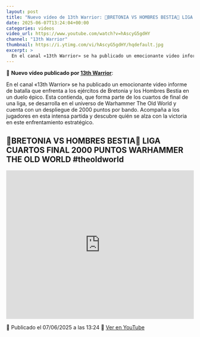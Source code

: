 ```yaml
---
layout: post
title: "Nuevo vídeo de 13th Warrior: 🎲BRETONIA VS HOMBRES BESTIA🎲 LIGA CUARTOS FINAL 2000 PUNTOS WARHAMMER THE OLD WORLD #theoldworld"
date: 2025-06-07T13:24:04+00:00
categories: videos
video_url: https://www.youtube.com/watch?v=hAscyG5gdHY
channel: "13th Warrior"
thumbnail: https://i.ytimg.com/vi/hAscyG5gdHY/hqdefault.jpg
excerpt: >
  En el canal «13th Warrior» se ha publicado un emocionante video informe de batalla que enfrenta a los ejércitos de Bretonia y los Hombres Bestia en un duelo épico. Esta contienda, que forma parte de los cuartos de final de una liga, se desarrolla en el universo de Warhammer The Old World y cuenta con un despliegue de 2000 puntos por bando. Acompaña a los jugadores en esta intensa partida y descubre quién se alza con la victoria en este enfrentamiento estratégico.
---
```


🎥 **Nuevo vídeo publicado por [13th Warrior](https://www.youtube.com/channel/UCYOhXS04iLg68Sro80yF_1w)**:

En el canal «13th Warrior» se ha publicado un emocionante video informe de batalla que enfrenta a los ejércitos de Bretonia y los Hombres Bestia en un duelo épico. Esta contienda, que forma parte de los cuartos de final de una liga, se desarrolla en el universo de Warhammer The Old World y cuenta con un despliegue de 2000 puntos por bando. Acompaña a los jugadores en esta intensa partida y descubre quién se alza con la victoria en este enfrentamiento estratégico.

## 🎲BRETONIA VS HOMBRES BESTIA🎲 LIGA CUARTOS FINAL 2000 PUNTOS WARHAMMER THE OLD WORLD #theoldworld

<iframe width="100%" height="400" src="https://www.youtube.com/embed/hAscyG5gdHY" frameborder="0" allowfullscreen></iframe>

📅 Publicado el 07/06/2025 a las 13:24
🔗 [Ver en YouTube](https://www.youtube.com/watch?v=hAscyG5gdHY)

